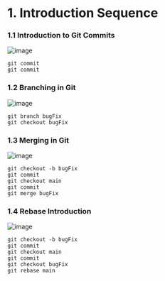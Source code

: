 # 1. Introduction Sequence
### 1.1 Introduction to Git Commits

![image](https://github.com/user-attachments/assets/45bc85c4-3e4f-4246-a31e-ba4102da42fc)


```
git commit
git commit
```

### 1.2 Branching in Git

![image](https://github.com/user-attachments/assets/8d441a5e-2e38-4a20-bfa6-f4c6fff82640)

```
git branch bugFix
git checkout bugFix
```

### 1.3 Merging in Git

![image](https://github.com/user-attachments/assets/062130df-99d1-4026-806b-b866bae507fe)

```
git checkout -b bugFix    
git commit  
git checkout main
git commit
git merge bugFix
```

### 1.4 Rebase Introduction

![image](https://github.com/user-attachments/assets/306e42aa-a3cf-4bb3-baea-55ba0089faba)

```
git checkout -b bugFix    
git commit    
git checkout main    
git commit    
git checkout bugFix    
git rebase main
```

